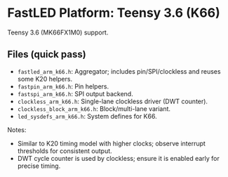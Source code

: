 # FastLED Platform: Teensy 3.6 (K66)

Teensy 3.6 (MK66FX1M0) support.

## Files (quick pass)
- `fastled_arm_k66.h`: Aggregator; includes pin/SPI/clockless and reuses some K20 helpers.
- `fastpin_arm_k66.h`: Pin helpers.
- `fastspi_arm_k66.h`: SPI output backend.
- `clockless_arm_k66.h`: Single-lane clockless driver (DWT counter).
- `clockless_block_arm_k66.h`: Block/multi-lane variant.
- `led_sysdefs_arm_k66.h`: System defines for K66.

Notes:
- Similar to K20 timing model with higher clocks; observe interrupt thresholds for consistent output.
 - DWT cycle counter is used by clockless; ensure it is enabled early for precise timing.
